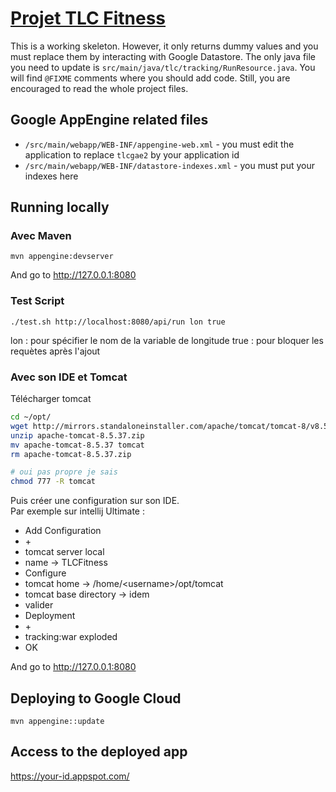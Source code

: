 # [Projet TLC Fitness](td-datastore.pdf)

This is a working skeleton. However, it only returns dummy values and you must replace them by interacting with Google Datastore.
The only java file you need to update is `src/main/java/tlc/tracking/RunResource.java`. You will find `@FIXME` comments where you should add code.
Still, you are encouraged to read the whole project files.

## Google AppEngine related files

  * `/src/main/webapp/WEB-INF/appengine-web.xml` - you must edit the application to replace `tlcgae2` by your application id
  * `/src/main/webapp/WEB-INF/datastore-indexes.xml` - you must put your indexes here

## Running locally

### Avec Maven

```
mvn appengine:devserver
```

And go to http://127.0.0.1:8080

### Test Script

```
./test.sh http://localhost:8080/api/run lon true
```
lon : pour spécifier le nom de la variable de longitude
true : pour bloquer les requètes après l'ajout


### Avec son IDE et Tomcat

Télécharger tomcat
```bash
cd ~/opt/
wget http://mirrors.standaloneinstaller.com/apache/tomcat/tomcat-8/v8.5.37/bin/apache-tomcat-8.5.37.zip
unzip apache-tomcat-8.5.37.zip
mv apache-tomcat-8.5.37 tomcat
rm apache-tomcat-8.5.37.zip

# oui pas propre je sais
chmod 777 -R tomcat


```
Puis créer une configuration sur son IDE.\
Par exemple sur intellij Ultimate :
* Add Configuration
* \+
* tomcat server local
* name -> TLCFitness
* Configure
* tomcat home -> /home/<username\>/opt/tomcat
* tomcat base directory -> idem 
* valider
* Deployment
* \+
* tracking:war exploded
* OK

And go to http://127.0.0.1:8080




## Deploying to Google Cloud

```
mvn appengine::update
```

## Access to the deployed app

https://your-id.appspot.com/